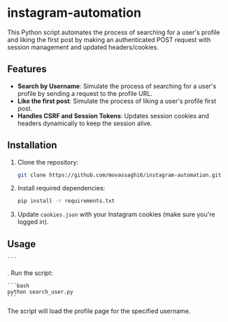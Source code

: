 # instagram-automation
This Python script automates the process of searching for a user's profile and liking the first post by making an authenticated POST request with session management and updated headers/cookies.

## Features

- **Search by Username**: Simulate the process of searching for a user's profile by sending a request to the profile URL.
- **Like the first post**: Simulate the process of liking a user's profile first post.
- **Handles CSRF and Session Tokens**: Updates session cookies and headers dynamically to keep the session alive.

## Installation

1. Clone the repository:

    ```bash
    git clone https://github.com/movassaghi6/instagram-automation.git
    ```

2. Install required dependencies:

    ```bash
    pip install -r requirements.txt
    ```

3. Update `cookies.json` with your Instagram cookies (make sure you're logged in).

## Usage
    ```

 . Run the script:

    ```bash
    python search_user.py
    ```

The script will load the profile page for the specified username.
